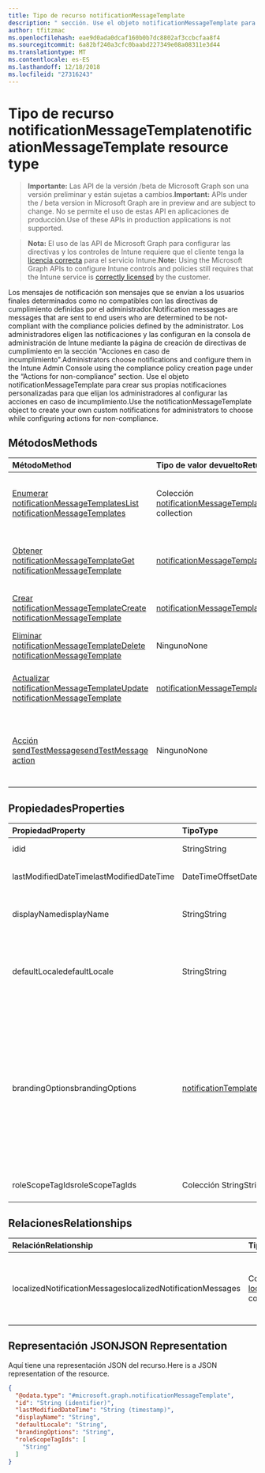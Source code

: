 ```yaml
---
title: Tipo de recurso notificationMessageTemplate
description: " sección. Use el objeto notificationMessageTemplate para crear sus propias notificaciones personalizadas para que elijan los administradores al configurar las acciones en caso de incumplimiento."
author: tfitzmac
ms.openlocfilehash: eae9d0ada0dcaf160b0b7dc8802af3ccbcfaa8f4
ms.sourcegitcommit: 6a82bf240a3cfc0baabd227349e08a08311e3d44
ms.translationtype: MT
ms.contentlocale: es-ES
ms.lasthandoff: 12/18/2018
ms.locfileid: "27316243"
---
```

# <a name="notificationmessagetemplate-resource-type"></a><span data-ttu-id="1ef15-104">Tipo de recurso notificationMessageTemplate</span><span class="sxs-lookup"><span data-stu-id="1ef15-104">notificationMessageTemplate resource type</span></span>

> <span data-ttu-id="1ef15-105">**Importante:** Las API de la versión /beta de Microsoft Graph son una versión preliminar y están sujetas a cambios.</span><span class="sxs-lookup"><span data-stu-id="1ef15-105">**Important:** APIs under the / beta version in Microsoft Graph are in preview and are subject to change.</span></span> <span data-ttu-id="1ef15-106">No se permite el uso de estas API en aplicaciones de producción.</span><span class="sxs-lookup"><span data-stu-id="1ef15-106">Use of these APIs in production applications is not supported.</span></span>

> <span data-ttu-id="1ef15-107">**Nota:** El uso de las API de Microsoft Graph para configurar las directivas y los controles de Intune requiere que el cliente tenga la [licencia correcta](https://go.microsoft.com/fwlink/?linkid=839381) para el servicio Intune.</span><span class="sxs-lookup"><span data-stu-id="1ef15-107">**Note:** Using the Microsoft Graph APIs to configure Intune controls and policies still requires that the Intune service is [correctly licensed](https://go.microsoft.com/fwlink/?linkid=839381) by the customer.</span></span>

<span data-ttu-id="1ef15-108">Los mensajes de notificación son mensajes que se envían a los usuarios finales determinados como no compatibles con las directivas de cumplimiento definidas por el administrador.</span><span class="sxs-lookup"><span data-stu-id="1ef15-108">Notification messages are messages that are sent to end users who are determined to be not-compliant with the compliance policies defined by the administrator.</span></span> <span data-ttu-id="1ef15-109">Los administradores eligen las notificaciones y las configuran en la consola de administración de Intune mediante la página de creación de directivas de cumplimiento en la sección "Acciones en caso de incumplimiento".</span><span class="sxs-lookup"><span data-stu-id="1ef15-109">Administrators choose notifications and configure them in the Intune Admin Console using the compliance policy creation page under the “Actions for non-compliance” section.</span></span> <span data-ttu-id="1ef15-110">Use el objeto notificationMessageTemplate para crear sus propias notificaciones personalizadas para que elijan los administradores al configurar las acciones en caso de incumplimiento.</span><span class="sxs-lookup"><span data-stu-id="1ef15-110">Use the notificationMessageTemplate object to create your own custom notifications for administrators to choose while configuring actions for non-compliance.</span></span>
## <a name="methods"></a><span data-ttu-id="1ef15-111">Métodos</span><span class="sxs-lookup"><span data-stu-id="1ef15-111">Methods</span></span>
|<span data-ttu-id="1ef15-112">Método</span><span class="sxs-lookup"><span data-stu-id="1ef15-112">Method</span></span>|<span data-ttu-id="1ef15-113">Tipo de valor devuelto</span><span class="sxs-lookup"><span data-stu-id="1ef15-113">Return Type</span></span>|<span data-ttu-id="1ef15-114">Descripción</span><span class="sxs-lookup"><span data-stu-id="1ef15-114">Description</span></span>|
|:---|:---|:---|
|[<span data-ttu-id="1ef15-115">Enumerar notificationMessageTemplates</span><span class="sxs-lookup"><span data-stu-id="1ef15-115">List notificationMessageTemplates</span></span>](../api/intune-notification-notificationmessagetemplate-list.md)|<span data-ttu-id="1ef15-116">Colección [notificationMessageTemplate](../resources/intune-notification-notificationmessagetemplate.md)</span><span class="sxs-lookup"><span data-stu-id="1ef15-116">[notificationMessageTemplate](../resources/intune-notification-notificationmessagetemplate.md) collection</span></span>|<span data-ttu-id="1ef15-117">Enumere las propiedades y las relaciones de los objetos [notificationMessageTemplate](../resources/intune-notification-notificationmessagetemplate.md).</span><span class="sxs-lookup"><span data-stu-id="1ef15-117">List properties and relationships of the [notificationMessageTemplate](../resources/intune-notification-notificationmessagetemplate.md) objects.</span></span>|
|[<span data-ttu-id="1ef15-118">Obtener notificationMessageTemplate</span><span class="sxs-lookup"><span data-stu-id="1ef15-118">Get notificationMessageTemplate</span></span>](../api/intune-notification-notificationmessagetemplate-get.md)|[<span data-ttu-id="1ef15-119">notificationMessageTemplate</span><span class="sxs-lookup"><span data-stu-id="1ef15-119">notificationMessageTemplate</span></span>](../resources/intune-notification-notificationmessagetemplate.md)|<span data-ttu-id="1ef15-120">Lea las propiedades y las relaciones del objeto [notificationMessageTemplate](../resources/intune-notification-notificationmessagetemplate.md).</span><span class="sxs-lookup"><span data-stu-id="1ef15-120">Read properties and relationships of the [notificationMessageTemplate](../resources/intune-notification-notificationmessagetemplate.md) object.</span></span>|
|[<span data-ttu-id="1ef15-121">Crear notificationMessageTemplate</span><span class="sxs-lookup"><span data-stu-id="1ef15-121">Create notificationMessageTemplate</span></span>](../api/intune-notification-notificationmessagetemplate-create.md)|[<span data-ttu-id="1ef15-122">notificationMessageTemplate</span><span class="sxs-lookup"><span data-stu-id="1ef15-122">notificationMessageTemplate</span></span>](../resources/intune-notification-notificationmessagetemplate.md)|<span data-ttu-id="1ef15-123">Cree un objeto [notificationMessageTemplate](../resources/intune-notification-notificationmessagetemplate.md).</span><span class="sxs-lookup"><span data-stu-id="1ef15-123">Create a new [notificationMessageTemplate](../resources/intune-notification-notificationmessagetemplate.md) object.</span></span>|
|[<span data-ttu-id="1ef15-124">Eliminar notificationMessageTemplate</span><span class="sxs-lookup"><span data-stu-id="1ef15-124">Delete notificationMessageTemplate</span></span>](../api/intune-notification-notificationmessagetemplate-delete.md)|<span data-ttu-id="1ef15-125">Ninguno</span><span class="sxs-lookup"><span data-stu-id="1ef15-125">None</span></span>|<span data-ttu-id="1ef15-126">Elimina un [notificationMessageTemplate](../resources/intune-notification-notificationmessagetemplate.md).</span><span class="sxs-lookup"><span data-stu-id="1ef15-126">Deletes a [notificationMessageTemplate](../resources/intune-notification-notificationmessagetemplate.md).</span></span>|
|[<span data-ttu-id="1ef15-127">Actualizar notificationMessageTemplate</span><span class="sxs-lookup"><span data-stu-id="1ef15-127">Update notificationMessageTemplate</span></span>](../api/intune-notification-notificationmessagetemplate-update.md)|[<span data-ttu-id="1ef15-128">notificationMessageTemplate</span><span class="sxs-lookup"><span data-stu-id="1ef15-128">notificationMessageTemplate</span></span>](../resources/intune-notification-notificationmessagetemplate.md)|<span data-ttu-id="1ef15-129">Actualice las propiedades de un objeto [notificationMessageTemplate](../resources/intune-notification-notificationmessagetemplate.md).</span><span class="sxs-lookup"><span data-stu-id="1ef15-129">Update the properties of a [notificationMessageTemplate](../resources/intune-notification-notificationmessagetemplate.md) object.</span></span>|
|[<span data-ttu-id="1ef15-130">Acción sendTestMessage</span><span class="sxs-lookup"><span data-stu-id="1ef15-130">sendTestMessage action</span></span>](../api/intune-notification-notificationmessagetemplate-sendtestmessage.md)|<span data-ttu-id="1ef15-131">Ninguno</span><span class="sxs-lookup"><span data-stu-id="1ef15-131">None</span></span>|<span data-ttu-id="1ef15-132">Envía un mensaje de prueba con la notificationMessageTemplate especificada en la configuración regional predeterminada</span><span class="sxs-lookup"><span data-stu-id="1ef15-132">Sends test message using the specified notificationMessageTemplate in the default locale</span></span>|

## <a name="properties"></a><span data-ttu-id="1ef15-133">Propiedades</span><span class="sxs-lookup"><span data-stu-id="1ef15-133">Properties</span></span>
|<span data-ttu-id="1ef15-134">Propiedad</span><span class="sxs-lookup"><span data-stu-id="1ef15-134">Property</span></span>|<span data-ttu-id="1ef15-135">Tipo</span><span class="sxs-lookup"><span data-stu-id="1ef15-135">Type</span></span>|<span data-ttu-id="1ef15-136">Descripción</span><span class="sxs-lookup"><span data-stu-id="1ef15-136">Description</span></span>|
|:---|:---|:---|
|<span data-ttu-id="1ef15-137">id</span><span class="sxs-lookup"><span data-stu-id="1ef15-137">id</span></span>|<span data-ttu-id="1ef15-138">String</span><span class="sxs-lookup"><span data-stu-id="1ef15-138">String</span></span>|<span data-ttu-id="1ef15-139">Clave de la entidad.</span><span class="sxs-lookup"><span data-stu-id="1ef15-139">Key of the entity.</span></span>|
|<span data-ttu-id="1ef15-140">lastModifiedDateTime</span><span class="sxs-lookup"><span data-stu-id="1ef15-140">lastModifiedDateTime</span></span>|<span data-ttu-id="1ef15-141">DateTimeOffset</span><span class="sxs-lookup"><span data-stu-id="1ef15-141">DateTimeOffset</span></span>|<span data-ttu-id="1ef15-142">Fecha y hora en la que se modificó el objeto por última vez.</span><span class="sxs-lookup"><span data-stu-id="1ef15-142">DateTime the object was last modified.</span></span>|
|<span data-ttu-id="1ef15-143">displayName</span><span class="sxs-lookup"><span data-stu-id="1ef15-143">displayName</span></span>|<span data-ttu-id="1ef15-144">String</span><span class="sxs-lookup"><span data-stu-id="1ef15-144">String</span></span>|<span data-ttu-id="1ef15-145">Nombre para mostrar de la plantilla de mensajes de notificación.</span><span class="sxs-lookup"><span data-stu-id="1ef15-145">Display name for the Notification Message Template.</span></span>|
|<span data-ttu-id="1ef15-146">defaultLocale</span><span class="sxs-lookup"><span data-stu-id="1ef15-146">defaultLocale</span></span>|<span data-ttu-id="1ef15-147">String</span><span class="sxs-lookup"><span data-stu-id="1ef15-147">String</span></span>|<span data-ttu-id="1ef15-148">La configuración regional predeterminada de reserva para los casos en que la configuración regional solicitada no está disponible.</span><span class="sxs-lookup"><span data-stu-id="1ef15-148">The default locale to fallback onto when the requested locale is not available.</span></span>|
|<span data-ttu-id="1ef15-149">brandingOptions</span><span class="sxs-lookup"><span data-stu-id="1ef15-149">brandingOptions</span></span>|[<span data-ttu-id="1ef15-150">notificationTemplateBrandingOptions</span><span class="sxs-lookup"><span data-stu-id="1ef15-150">notificationTemplateBrandingOptions</span></span>](../resources/intune-notification-notificationtemplatebrandingoptions.md)|<span data-ttu-id="1ef15-151">Las opciones de personalización de marca de la plantilla de mensaje.</span><span class="sxs-lookup"><span data-stu-id="1ef15-151">The Message Template Branding Options.</span></span> <span data-ttu-id="1ef15-152">La personalización de marca está definida en la consola de administración de Intune.</span><span class="sxs-lookup"><span data-stu-id="1ef15-152">Branding is defined in the Intune Admin Console.</span></span> <span data-ttu-id="1ef15-153">Los valores posibles son: `none`, `includeCompanyLogo`, `includeCompanyName` y `includeContactInformation`.</span><span class="sxs-lookup"><span data-stu-id="1ef15-153">Possible values are: `none`, `includeCompanyLogo`, `includeCompanyName`, `includeContactInformation`.</span></span>|
|<span data-ttu-id="1ef15-154">roleScopeTagIds</span><span class="sxs-lookup"><span data-stu-id="1ef15-154">roleScopeTagIds</span></span>|<span data-ttu-id="1ef15-155">Colección String</span><span class="sxs-lookup"><span data-stu-id="1ef15-155">String collection</span></span>|<span data-ttu-id="1ef15-156">Lista de etiquetas de ámbito para esta instancia de entidad.</span><span class="sxs-lookup"><span data-stu-id="1ef15-156">List of Scope Tags for this Entity instance.</span></span>|

## <a name="relationships"></a><span data-ttu-id="1ef15-157">Relaciones</span><span class="sxs-lookup"><span data-stu-id="1ef15-157">Relationships</span></span>
|<span data-ttu-id="1ef15-158">Relación</span><span class="sxs-lookup"><span data-stu-id="1ef15-158">Relationship</span></span>|<span data-ttu-id="1ef15-159">Tipo</span><span class="sxs-lookup"><span data-stu-id="1ef15-159">Type</span></span>|<span data-ttu-id="1ef15-160">Descripción</span><span class="sxs-lookup"><span data-stu-id="1ef15-160">Description</span></span>|
|:---|:---|:---|
|<span data-ttu-id="1ef15-161">localizedNotificationMessages</span><span class="sxs-lookup"><span data-stu-id="1ef15-161">localizedNotificationMessages</span></span>|<span data-ttu-id="1ef15-162">Colección [localizedNotificationMessage](../resources/intune-notification-localizednotificationmessage.md)</span><span class="sxs-lookup"><span data-stu-id="1ef15-162">[localizedNotificationMessage](../resources/intune-notification-localizednotificationmessage.md) collection</span></span>|<span data-ttu-id="1ef15-163">La lista de mensajes localizados para esta plantilla de mensajes de notificación.</span><span class="sxs-lookup"><span data-stu-id="1ef15-163">The list of localized messages for this Notification Message Template.</span></span>|

## <a name="json-representation"></a><span data-ttu-id="1ef15-164">Representación JSON</span><span class="sxs-lookup"><span data-stu-id="1ef15-164">JSON Representation</span></span>
<span data-ttu-id="1ef15-165">Aquí tiene una representación JSON del recurso.</span><span class="sxs-lookup"><span data-stu-id="1ef15-165">Here is a JSON representation of the resource.</span></span>
<!-- {
  "blockType": "resource",
  "keyProperty": "id",
  "@odata.type": "microsoft.graph.notificationMessageTemplate"
}
-->
``` json
{
  "@odata.type": "#microsoft.graph.notificationMessageTemplate",
  "id": "String (identifier)",
  "lastModifiedDateTime": "String (timestamp)",
  "displayName": "String",
  "defaultLocale": "String",
  "brandingOptions": "String",
  "roleScopeTagIds": [
    "String"
  ]
}
```





